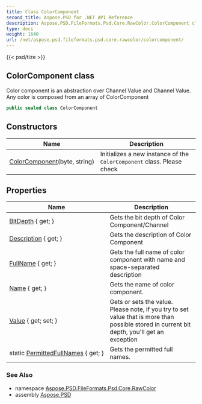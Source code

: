 ```yaml
---
title: Class ColorComponent
second_title: Aspose.PSD for .NET API Reference
description: Aspose.PSD.FileFormats.Psd.Core.RawColor.ColorComponent class. Color component is an abstraction over Channel Value and Channel Value. Any color is composed from an array of ColorComponent
type: docs
weight: 1640
url: /net/aspose.psd.fileformats.psd.core.rawcolor/colorcomponent/
---
```

{{< psd/tize >}}
## ColorComponent class

Color component is an abstraction over Channel Value and Channel Value. Any color is composed from an array of ColorComponent

```csharp
public sealed class ColorComponent
```

## Constructors

| Name | Description |
| --- | --- |
| [ColorComponent](colorcomponent/)(byte, string) | Initializes a new instance of the `ColorComponent` class. Please check |

## Properties

| Name | Description |
| --- | --- |
| [BitDepth](../../aspose.psd.fileformats.psd.core.rawcolor/colorcomponent/bitdepth/) { get; } | Gets the bit depth of Color Component/Channel |
| [Description](../../aspose.psd.fileformats.psd.core.rawcolor/colorcomponent/description/) { get; } | Gets the description of Color Component |
| [FullName](../../aspose.psd.fileformats.psd.core.rawcolor/colorcomponent/fullname/) { get; } | Gets the full name of color component with name and space-separated description |
| [Name](../../aspose.psd.fileformats.psd.core.rawcolor/colorcomponent/name/) { get; } | Gets the name of color component. |
| [Value](../../aspose.psd.fileformats.psd.core.rawcolor/colorcomponent/value/) { get; set; } | Gets or sets the value. Please note, if you try to set value that is more than possible stored in current bit depth, you'll get an exception |
| static [PermittedFullNames](../../aspose.psd.fileformats.psd.core.rawcolor/colorcomponent/permittedfullnames/) { get; } | Gets the permitted full names. |

### See Also

* namespace [Aspose.PSD.FileFormats.Psd.Core.RawColor](../../aspose.psd.fileformats.psd.core.rawcolor/)
* assembly [Aspose.PSD](../../)


